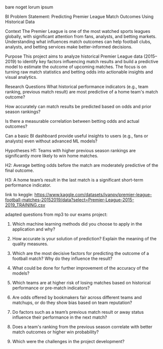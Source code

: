 bare noget lorum ipsum

BI Problem Statement: Predicting Premier League Match Outcomes Using Historical Data

Context
The Premier League is one of the most watched sports leagues globally, with significant attention from fans, analysts, and betting markets. Understanding what influences match outcomes can help football clubs, analysts, and betting services make better-informed decisions.

Purpose
This project aims to analyze historical Premier League data (2015–2019) to identify key factors influencing match results and build a predictive model to estimate the outcome of upcoming matches. The focus is on turning raw match statistics and betting odds into actionable insights and visual analytics.

Research Questions
What historical performance indicators (e.g., team ranking, previous match result) are most predictive of a home team's match outcome?

How accurately can match results be predicted based on odds and prior season rankings?

Is there a measurable correlation between betting odds and actual outcomes?

Can a basic BI dashboard provide useful insights to users (e.g., fans or analysts) even without advanced ML models?

Hypotheses
H1: Teams with higher previous season rankings are significantly more likely to win home matches.

H2: Average betting odds before the match are moderately predictive of the final outcome.

H3: A home team’s result in the last match is a significant short-term performance indicator.

link to keggle: https://www.kaggle.com/datasets/ivanpv/premier-league-football-matches-20152019/data?select=Premier-League-2015-2019_TRAINING.csv



adapted questions from mp3 to our exams project:

1. Which machine learning methods did you choose to apply in the application and why?

2. How accurate is your solution of prediction? Explain the meaning of the quality measures.

3. Which are the most decisive factors for predicting the outcome of a football match? Why do they influence the result?

4. What could be done for further improvement of the accuracy of the models?

5. Which teams are at higher risk of losing matches based on historical performance or pre-match indicators?

6. Are odds offered by bookmakers fair across different teams and matchups, or do they show bias based on team reputation?

7. Do factors such as a team’s previous match result or away status influence their performance in the next match?

8. Does a team's ranking from the previous season correlate with better match outcomes or higher win probability?

9. Which were the challenges in the project development?
